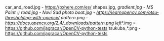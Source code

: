 car_and_road.jpg - https://pxhere.com/es/
shapes.jpg, *gradient.jpg - MS Paint ;)
road.jpg - Novi Sad photo
boat.jpg - https://learnopencv.com/otsu-thresholding-with-opencv/
pattern.png - https://docs.opencv.org/2.4/_downloads/pattern.png
left**.img = https://github.com/jagracar/OpenCV-python-tests
tsukuba_*.png - https://github.com/jagracar/OpenCV-python-tests
